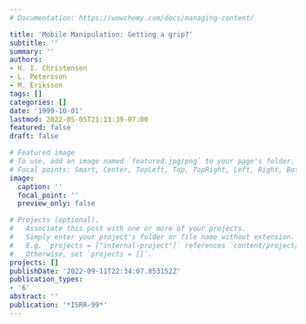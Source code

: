 ```yaml
---
# Documentation: https://wowchemy.com/docs/managing-content/

title: 'Mobile Manipulation: Getting a grip?'
subtitle: ''
summary: ''
authors:
- H. I. Christensen
- L. Petersson
- M. Eriksson
tags: []
categories: []
date: '1999-10-01'
lastmod: 2022-05-05T21:13:39-07:00
featured: false
draft: false

# Featured image
# To use, add an image named `featured.jpg/png` to your page's folder.
# Focal points: Smart, Center, TopLeft, Top, TopRight, Left, Right, BottomLeft, Bottom, BottomRight.
image:
  caption: ''
  focal_point: ''
  preview_only: false

# Projects (optional).
#   Associate this post with one or more of your projects.
#   Simply enter your project's folder or file name without extension.
#   E.g. `projects = ["internal-project"]` references `content/project/deep-learning/index.md`.
#   Otherwise, set `projects = []`.
projects: []
publishDate: '2022-09-11T22:34:07.853152Z'
publication_types:
- '6'
abstract: ''
publication: '*ISRR-99*'
---
```

